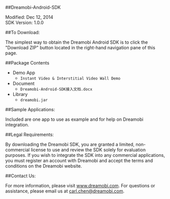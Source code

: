 ##Dreamobi-Android-SDK

Modified: Dec 12, 2014  
SDK Version: 1.0.0

##To Download:

The simplest way to obtain the Dreamobi Android SDK is to click the "Download ZIP" button located in the right-hand navigation pane of this page.

##Package Contents
* Demo App
  * `Instant Video & Interstitial Video Wall Demo`
* Document
  * `Dreamobi-Android-SDK接入文档.docx`  
* Library
  * `dreamobi.jar`

##Sample Applications:

Included are one app to use as example and for help on Dreamobi integration.

##Legal Requirements:

By downloading the Dreamobi SDK, you are granted a limited, non-commercial license to use and review the SDK solely for evaluation purposes. If you wish to integrate the SDK into any commercial applications, you must register an account with Dreamobi and accept the terms and conditions on the Dreamobi website.

##Contact Us:

For more information, please visit www.dreamobi.com. For questions or assistance, please email us at carl.chen@dreamobi.com.
